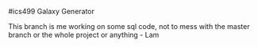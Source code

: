#ics499
Galaxy Generator

This branch is me working on some sql code, not to mess with the master branch or the whole project or anything - Lam
